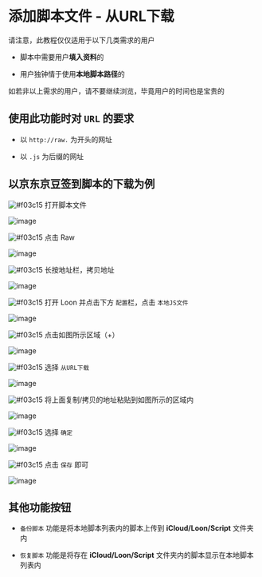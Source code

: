 # 添加脚本文件 - 从URL下载

请注意，此教程仅仅适用于以下几类需求的用户

- 脚本中需要用户**填入资料**的

- 用户独钟情于使用**本地脚本路径**的

如若非以上需求的用户，请不要继续浏览，毕竟用户的时间也是宝贵的

## 使用此功能时对 `URL` 的要求

- 以 `http://raw.` 为开头的网址

- 以 `.js` 为后缀的网址

## 以京东京豆签到脚本的下载为例

![#f03c15](https://placehold.it/15/f03c15/000000?text=+) 打开脚本文件

![image](https://raw.githubusercontent.com/chiupam/tutorial-image/master/Loon/Plus/JaveScript_1_1.jpg)

![#f03c15](https://placehold.it/15/f03c15/000000?text=+) 点击 Raw

![image](https://raw.githubusercontent.com/chiupam/tutorial-image/master/Loon/Plus/JaveScript_1_2.jpg)

![#f03c15](https://placehold.it/15/f03c15/000000?text=+) 长按地址栏，拷贝地址

![image](https://raw.githubusercontent.com/chiupam/tutorial-image/master/Loon/Plus/Proxy_Conf_1.jpg)
 
![#f03c15](https://placehold.it/15/f03c15/000000?text=+) 打开 Loon 并点击下方 `配置`栏，点击 `本地JS文件`

![image](https://raw.githubusercontent.com/chiupam/tutorial-image/master/Loon/Plus/Proxy_Conf_1.jpg)
 
![#f03c15](https://placehold.it/15/f03c15/000000?text=+) 点击如图所示区域（+）

![image](https://raw.githubusercontent.com/chiupam/tutorial-image/master/Loon/Plus/Proxy_Conf_1.jpg)
 
![#f03c15](https://placehold.it/15/f03c15/000000?text=+) 选择 `从URL下载`

![image](https://raw.githubusercontent.com/chiupam/tutorial-image/master/Loon/Plus/Proxy_Conf_1.jpg)
 
![#f03c15](https://placehold.it/15/f03c15/000000?text=+) 将上面复制/拷贝的地址粘贴到如图所示的区域内

![image](https://raw.githubusercontent.com/chiupam/tutorial-image/master/Loon/Plus/Proxy_Conf_1.jpg)

![#f03c15](https://placehold.it/15/f03c15/000000?text=+) 选择 `确定`

![image](https://raw.githubusercontent.com/chiupam/tutorial-image/master/Loon/Plus/Proxy_Conf_1.jpg)

![#f03c15](https://placehold.it/15/f03c15/000000?text=+) 点击 `保存` 即可

![image](https://raw.githubusercontent.com/chiupam/tutorial-image/master/Loon/Plus/Proxy_Conf_1.jpg)

## 其他功能按钮

- `备份脚本` 功能是将本地脚本列表内的脚本上传到 **iCloud/Loon/Script** 文件夹内

- `恢复脚本` 功能是将存在 **iCloud/Loon/Script** 文件夹内的脚本显示在本地脚本列表内
